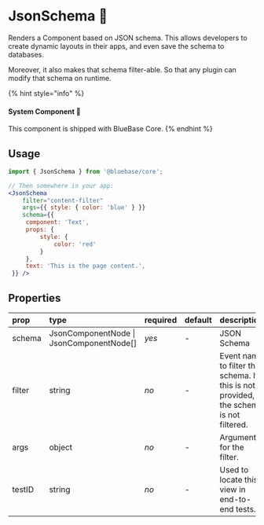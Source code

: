 # JsonSchema 📌

Renders a Component based on JSON schema. This allows developers to create dynamic layouts in their apps, and even save the schema to databases.

Moreover, it also makes that schema filter-able. So that any plugin can modify that schema on runtime.

{% hint style="info" %}
#### System Component 📌

This component is shipped with BlueBase Core.
{% endhint %}

## Usage

```jsx
import { JsonSchema } from '@bluebase/core';

// Then somewhere in your app:
<JsonSchema
    filter="content-filter"
    args={{ style: { color: 'blue' } }}
    schema={{
     component: 'Text',
     props: {
         style: {
             color: 'red'
         }
     },
     text: 'This is the page content.',
 }} />
```

## Properties

| prop | type | required | default | description |
| :--- | :--- | :--- | :--- | :--- |
| schema | JsonComponentNode  \| JsonComponentNode\[\] | _yes_ | - | JSON Schema |
| filter | string | _no_ | - | Event name to filter this schema. If this is not provided, the schema is not filtered. |
| args | object | _no_ | - | Arguments for the filter. |
| testID | string | _no_ | - | Used to locate this view in end-to-end tests. |

